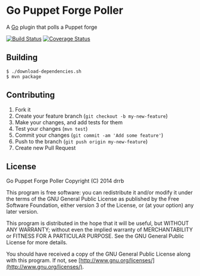 # Go Puppet Forge Poller

A [Go](http://www.go.cd) plugin that polls a Puppet forge

[![Build Status](https://travis-ci.org/drrb/go-puppet-forge-poller.svg?branch=master)](https://travis-ci.org/drrb/go-puppet-forge-poller)
[![Coverage Status](https://coveralls.io/repos/drrb/go-puppet-forge-poller/badge.png?branch=master)](https://coveralls.io/r/drrb/go-puppet-forge-poller?branch=master)

## Building

```
$ ./download-dependencies.sh
$ mvn package
```

## Contributing

1. Fork it
2. Create your feature branch (`git checkout -b my-new-feature`)
3. Make your changes, and add tests for them
4. Test your changes (`mvn test`)
5. Commit your changes (`git commit -am 'Add some feature'`)
6. Push to the branch (`git push origin my-new-feature`)
7. Create new Pull Request

## License

Go Puppet Forge Poller
Copyright (C) 2014 drrb

This program is free software: you can redistribute it and/or modify
it under the terms of the GNU General Public License as published by
the Free Software Foundation, either version 3 of the License, or
(at your option) any later version.

This program is distributed in the hope that it will be useful,
but WITHOUT ANY WARRANTY; without even the implied warranty of
MERCHANTABILITY or FITNESS FOR A PARTICULAR PURPOSE.  See the
GNU General Public License for more details.

You should have received a copy of the GNU General Public License
along with this program.  If not, see [http://www.gnu.org/licenses/](http://www.gnu.org/licenses/).
